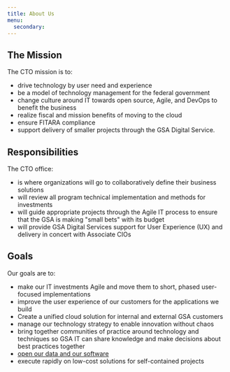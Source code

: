 ```yaml
---
title: About Us
menu:
  secondary:
---
```


## The Mission

The CTO mission is to:

* drive technology by user need and experience
* be a model of technology management for the federal government
* change culture around IT towards open source, Agile, and DevOps to benefit the business
* realize fiscal and mission benefits of moving to the cloud
* ensure FITARA compliance
* support delivery of smaller projects through the GSA Digital Service.

## Responsibilities

The CTO office:

* is where organizations will go to collaboratively define their business solutions
* will review all program technical implementation and methods for investments
* will guide appropriate projects through the Agile IT process to ensure that the GSA is making "small bets" with its budget
* will provide GSA Digital Services support for User Experience (UX) and delivery in concert with Associate CIOs

## Goals

Our goals are to:

* make our IT investments Agile and move them to short, phased user-focused implementations
* improve the user experience of our customers for the applications we build
* Create a unified cloud solution for internal and external GSA customers
* manage our technology strategy to enable innovation without chaos
* bring together communities of practice around technology and techniques so GSA IT can share knowledge and make decisions about best practices together
* [open our data and our software](https://open.gsa.gov/)
* execute rapidly on low-cost solutions for self-contained projects
